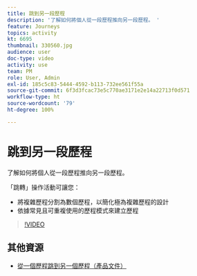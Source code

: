 ```yaml
---
title: 跳到另一段歷程
description: '了解如何將個人從一段歷程推向另一段歷程。 '
feature: Journeys
topics: activity
kt: 6695
thumbnail: 330560.jpg
audience: user
doc-type: video
activity: use
team: PM
role: User, Admin
exl-id: 185c5c83-5444-4592-b113-732ee561f55a
source-git-commit: 6f3d3fcac73e5c770ae3171e2e14a22713f0d571
workflow-type: ht
source-wordcount: '79'
ht-degree: 100%

---
```


# 跳到另一段歷程

了解如何將個人從一段歷程推向另一段歷程。

「跳轉」操作活動可讓您：

* 將複雜歷程分割為數個歷程，以簡化極為複雜歷程的設計
* 依據常見且可重複使用的歷程模式來建立歷程

>[!VIDEO](https://video.tv.adobe.com/v/330560?quality=12)

## 其他資源

* [從一個歷程跳到另一個歷程（產品文件）](https://experienceleague.adobe.com/docs/journeys/using/building-journeys/about-journey-building/action-activities/jump.html?lang=zh-Hant#building-journeys)
